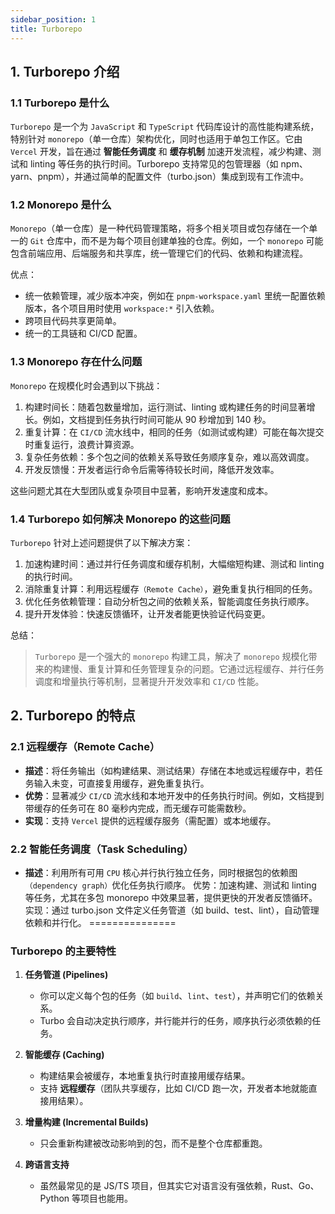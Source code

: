 ```yaml
---
sidebar_position: 1
title: Turborepo
---
```



## 1. Turborepo 介绍

### 1.1 Turborepo 是什么

`Turborepo` 是一个为 `JavaScript` 和 `TypeScript` 代码库设计的高性能构建系统，特别针对 `monorepo`（单一仓库）架构优化，同时也适用于单包工作区。它由 `Vercel` 开发，旨在通过 **智能任务调度** 和 **缓存机制** 加速开发流程，减少构建、测试和 linting 等任务的执行时间。Turborepo 支持常见的包管理器（如 npm、yarn、pnpm），并通过简单的配置文件（turbo.json）集成到现有工作流中。

### 1.2 Monorepo 是什么

`Monorepo`（单一仓库）是一种代码管理策略，将多个相关项目或包存储在一个单一的 `Git` 仓库中，而不是为每个项目创建单独的仓库。例如，一个 `monorepo` 可能包含前端应用、后端服务和共享库，统一管理它们的代码、依赖和构建流程。

优点：
* 统一依赖管理，减少版本冲突，例如在 `pnpm-workspace.yaml` 里统一配置依赖版本，各个项目用时使用 `workspace:*` 引入依赖。
* 跨项目代码共享更简单。
* 统一的工具链和 CI/CD 配置。


### 1.3 Monorepo 存在什么问题

`Monorepo` 在规模化时会遇到以下挑战：
1. 构建时间长：随着包数量增加，运行测试、linting 或构建任务的时间显著增长。例如，文档提到任务执行时间可能从 90 秒增加到 140 秒。
2. 重复计算：在 `CI/CD` 流水线中，相同的任务（如测试或构建）可能在每次提交时重复运行，浪费计算资源。
3. 复杂任务依赖：多个包之间的依赖关系导致任务顺序复杂，难以高效调度。
4. 开发反馈慢：开发者运行命令后需等待较长时间，降低开发效率。

这些问题尤其在大型团队或复杂项目中显著，影响开发速度和成本。

### 1.4 Turborepo 如何解决 Monorepo 的这些问题

`Turborepo` 针对上述问题提供了以下解决方案：
1. 加速构建时间：通过并行任务调度和缓存机制，大幅缩短构建、测试和 linting 的执行时间。
2. 消除重复计算：利用远程缓存`（Remote Cache）`，避免重复执行相同的任务。
3. 优化任务依赖管理：自动分析包之间的依赖关系，智能调度任务执行顺序。
4. 提升开发体验：快速反馈循环，让开发者能更快验证代码变更。

总结：  
> `Turborepo` 是一个强大的 `monorepo` 构建工具，解决了 `monorepo` 规模化带来的构建慢、重复计算和任务管理复杂的问题。它通过远程缓存、并行任务调度和增量执行等机制，显著提升开发效率和 `CI/CD` 性能。


## 2. Turborepo 的特点

### 2.1 远程缓存（Remote Cache）
* **描述**：将任务输出（如构建结果、测试结果）存储在本地或远程缓存中，若任务输入未变，可直接复用缓存，避免重复执行。
* **优势**：显著减少 `CI/CD` 流水线和本地开发中的任务执行时间。例如，文档提到带缓存的任务可在 80 毫秒内完成，而无缓存可能需数秒。
* **实现**：支持 `Vercel` 提供的远程缓存服务（需配置）或本地缓存。

### 2.2 智能任务调度（Task Scheduling）
* **描述**：利用所有可用 `CPU` 核心并行执行独立任务，同时根据包的依赖图`（dependency graph）`优化任务执行顺序。
优势：加速构建、测试和 linting 等任务，尤其在多包 monorepo 中效果显著，提供更快的开发者反馈循环。
实现：通过 turbo.json 文件定义任务管道（如 build、test、lint），自动管理依赖和并行化。
===============  


### Turborepo 的主要特性

1. **任务管道 (Pipelines)**

   * 你可以定义每个包的任务（如 `build`、`lint`、`test`），并声明它们的依赖关系。
   * Turbo 会自动决定执行顺序，并行能并行的任务，顺序执行必须依赖的任务。

2. **智能缓存 (Caching)**

   * 构建结果会被缓存，本地重复执行时直接用缓存结果。
   * 支持 **远程缓存**（团队共享缓存，比如 CI/CD 跑一次，开发者本地就能直接用结果）。

3. **增量构建 (Incremental Builds)**

   * 只会重新构建被改动影响到的包，而不是整个仓库都重跑。

4. **跨语言支持**

   * 虽然最常见的是 JS/TS 项目，但其实它对语言没有强依赖，Rust、Go、Python 等项目也能用。
